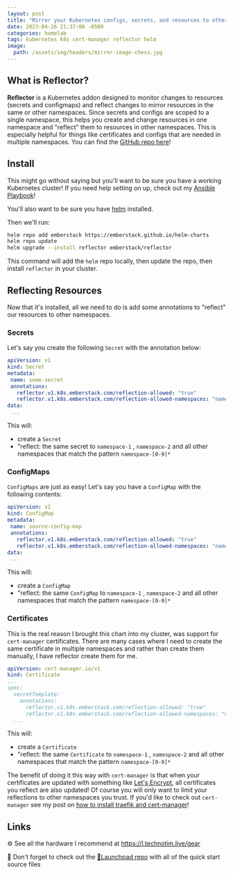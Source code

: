 ```yaml
---
layout: post
title: "Mirror your Kubernetes configs, secrets, and resources to other namespaces"
date: 2023-04-26 21:37:00 -0500
categories: homelab
tags: kubernetes k8s cert-manager reflector helm
image:
  path: /assets/img/headers/mirror-image-chess.jpg
---
```


## What is Reflector?

**Reflector** is a Kubernetes addon designed to monitor changes to resources (secrets and configmaps) and reflect changes to mirror resources in the same or other namespaces.  Since secrets and configs are scoped to a single namespace, this helps you create and change resources in one namespace and "reflect" them to resources in other namespaces.  This is especially helpful for things like certificates and configs that are needed in multiple namespaces.  You can find the [GitHub repo here](https://github.com/emberstack/kubernetes-reflector)!

## Install

This might go without saying but you'll want to be sure you have a working Kubernetes cluster!  If you need help setting on up, check out my [Ansible Playbook](/posts/k3s-etcd-ansible/)!

You'll also want to be sure you have [helm](https://helm.sh/docs/intro/install/) installed.

Then we'll run:

```bash
helm repo add emberstack https://emberstack.github.io/helm-charts
helm repo update
helm upgrade --install reflector emberstack/reflector
```

This command will add the `helm` repo locally, then update the repo, then install `reflector` in your cluster.

## Reflecting Resources

Now that it's installed, all we need to do is add some annotations to "reflect" our resources to other namespaces.

### Secrets

Let's say you create the following `Secret` with the annotation below:

```yaml
apiVersion: v1
kind: Secret
metadata:
 name: some-secret
 annotations:
   reflector.v1.k8s.emberstack.com/reflection-allowed: "true"
   reflector.v1.k8s.emberstack.com/reflection-allowed-namespaces: "namespace-1,namespace-2,namespace-[0-9]*"
data:
 ...
```

This will:

- create a `Secret`
- "reflect: the same secret to `namespace-1` , `namespace-2` and all other namespaces that match the pattern `namespace-[0-9]*`

### ConfigMaps

`ConfigMaps` are just as easy!  Let's say you have a `ConfigMap` with the following contents:

```yaml
apiVersion: v1
kind: ConfigMap
metadata:
 name: source-config-map
 annotations:
   reflector.v1.k8s.emberstack.com/reflection-allowed: "true"
   reflector.v1.k8s.emberstack.com/reflection-allowed-namespaces: "namespace-1,namespace-2,namespace-[0-9]*"
data:
 ...
```

This will:

- create a `ConfigMap`
- "reflect: the same `ConfigMap` to `namespace-1` , `namespace-2` and all other namespaces that match the pattern `namespace-[0-9]*`

### Certificates

This is the real reason I brought this chart into my cluster, was support for `cert-manager` certificates. There are many cases where I need to create the same certificate in multiple namespaces and rather than create them manually, I have reflector create them for me.

```yaml
apiVersion: cert-manager.io/v1
kind: Certificate
...
spec:
  secretTemplate:
    annotations:
      reflector.v1.k8s.emberstack.com/reflection-allowed: "true"
      reflector.v1.k8s.emberstack.com/reflection-allowed-namespaces: "namespace-1,namespace-2,namespace-[0-9]*"
  ...
```

This will:

- create a `Certificate`
- "reflect: the same `Certificate` to `namespace-1` , `namespace-2` and all other namespaces that match the pattern `namespace-[0-9]*`

The benefit of doing it this way with `cert-manager` is that when your certificates are updated with something like [Let's Encrypt](https://letsencrypt.org/), all certificates you reflect are also updated! Of course you will only want to limit your reflections to other namespaces you trust.  If you'd like to check out `cert-manager` see my post on [how to install traefik and cert-manager](/posts/kube-traefik-cert-manager-le)!

## Links

⚙️ See all the hardware I recommend at <https://l.technotim.live/gear>

🚀 Don't forget to check out the [🚀Launchpad repo](https://l.technotim.live/quick-start) with all of the quick start source files
